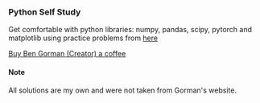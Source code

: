 ### Python Self Study
Get comfortable with python libraries: numpy, pandas, scipy, pytorch and matplotlib using practice problems from [here](https://www.practiceprobs.com/)

[Buy Ben Gorman (Creator) a coffee](https://www.buymeacoffee.com/bengorman)

#### Note
All solutions are my own and were not taken from Gorman's website.
